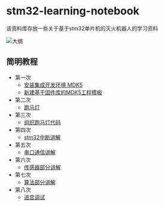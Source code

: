 # stm32-learning-notebook

该资料库存放一些关于基于stm32单片机的灭火机器人的学习资料

![大纲](https://a-sleepy-cat.github.io/image-host/fire-fighting-robot/大纲.jpg)

## 简明教程

- 第一次
  - [安装集成开发环境 MDK5]
  - [新建基于固件库的MDK5工程模板]
- 第二次
  - [跑马灯]
- 第三次
  - [组织跑马灯代码]
- 第四次
  - [stm32中断讲解]
- 第五次
  - [串口通信讲解]
- 第六次
  - [传感器部分讲解]
- 第七次
  - [算法部分讲解]
- 第八次
  - [进宫调试]

[安装集成开发环境 MDK5]: <https://github.com/a-sleepy-cat/fire-fighting-robot/tree/master/简明教程/第一周/MDK5简介及安装介绍.md>
[新建基于固件库的MDK5工程模板]: <https://github.com/a-sleepy-cat/fire-fighting-robot/tree/master/简明教程/第一周/基于固件库的工程模板建立/新建工程模板.md>
[跑马灯]: <https://github.com/a-sleepy-cat/fire-fighting-robot/tree/master/简明教程/第二周/跑马灯.md>
[组织跑马灯代码]: <https://github.com/a-sleepy-cat/fire-fighting-robot/tree/master/简明教程/第三周/组织跑马灯代码.md>
[stm32中断讲解]: <https://github.com/a-sleepy-cat/fire-fighting-robot/tree/master/简明教程/第四次/定时器中断.md>
[串口通信讲解]: <./>
[传感器部分讲解]: <./>
[算法部分讲解]: <./>
[进宫调试]: <./>